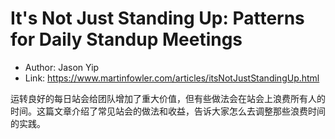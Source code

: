 # It's Not Just Standing Up: Patterns for Daily Standup Meetings

* Author: Jason Yip
* Link: https://www.martinfowler.com/articles/itsNotJustStandingUp.html

运转良好的每日站会给团队增加了重大价值，但有些做法会在站会上浪费所有人的时间。这篇文章介绍了常见站会的做法和收益，告诉大家怎么去调整那些浪费时间的实践。
